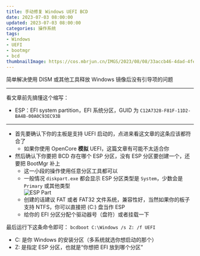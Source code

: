 ```yaml
---
title: 手动修复 Windows UEFI BCD
date: 2023-07-03 08:00:00
updated: 2023-07-03 08:00:00
categories: 操作系统
tags:
- Windows
- UEFI
- bootmgr
- bcd
thumbnailImage: https://cos.mbrjun.cn/IMGS/2023/08/08/33accb46-4dad-4fe5-8d08-c447df3ee370.png
---
```

简单解决使用 DISM 或其他工具释放 Windows 镜像后没有引导项的问题  

<!-- more -->

---
看文章前先搞懂这个缩写：
- ESP：EFI system partition，EFI 系统分区，GUID 为 ``C12A7328-F81F-11D2-BA4B-00A0C93EC93B``

---

- 首先要确认下你的主板是支持 UEFI 启动的，点进来看这文章的这条应该都符合了  
    - 如果你使用 OpenCore **模拟** UEFI，这篇文章有可能不太适合你  
- 然后确认下你要把 BCD 存在哪个 ESP 分区，没有 ESP 分区要创建一个，还要把 BootMgr 补上  
    - 这一小段的操作使用任意分区工具都可以  
    - 一般情况 ``diskpart.exe`` 都会显示 ESP 分区类型是 ``System``，少数会是 ``Primary`` 或其他类型  
    ![ESP Part](https://cos.mbrjun.cn/IMGS/2023/08/08/33accb46-4dad-4fe5-8d08-c447df3ee370.png)  
    - 创建的话建议 FAT 或者 FAT32 文件系统，兼容性好，当然如果你的板子支持 NTFS，你可以直接把 (C:) 盘当作 ESP  
    - 给你的 EFI 分区分配个驱动器号（盘符）或者挂载一下

最后运行下这条命令即可：
``
bcdboot C:\Windows /s Z: /f UEFI
``
- C: 是你 Windows 的安装分区（多系统就选你想启动的那个）  
- Z: 是指定 ESP 分区，也就是“你想把 EFI 放到哪个分区”  
